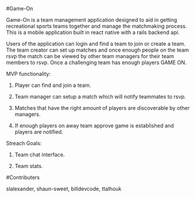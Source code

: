 #Game-On

Game-On is a team management application designed to aid in getting recreational sports teams together and manage the matchmaking process. This is a mobile application built in react native with a rails backend api.  

Users of the application can login and find a team to join or create a team.  The team creator can set up matches and once enough people on the team rsvp the match can be viewed by other team managers for their team members to rsvp. Once a challenging team has enough players GAME ON.

MVP functionality:

1. Player can find and join a team.

2. Team manager can setup a match which will notify teammates to rsvp.

3. Matches that have the right amount of players are discoverable by other managers.

4. If enough players on away team approve game is established and players are notified.

Streach Goals:

1. Team chat interface.

2. Team stats.

#Contributers

slalexander, shaun-sweet, billdevcode, ttalhouk
